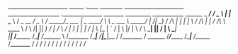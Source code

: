 _____________________   _____  .____      ________      _____________________      __________________ .______________ _______  _________ ___________
\______   \_   _____/  /  _  \ |    |     \______ \    /  _  \__    ___/  _  \    /   _____/\_   ___ \|   \_   _____/ \      \ \_   ___ \\_   _____/
 |       _/|    __)_  /  /_\  \|    |      |    |  \  /  /_\  \|    | /  /_\  \   \_____  \ /    \  \/|   ||    __)_  /   |   \/    \  \/ |    __)_ 
 |    |   \|        \/    |    \    |___   |    `   \/    |    \    |/    |    \  /        \\     \___|   ||        \/    |    \     \____|        \
 |____|_  /_______  /\____|__  /_______ \ /_______  /\____|__  /____|\____|__  / /_______  / \______  /___/_______  /\____|__  /\______  /_______  /
        \/        \/         \/        \/         \/         \/              \/          \/         \/            \/         \/        \/        \/ 